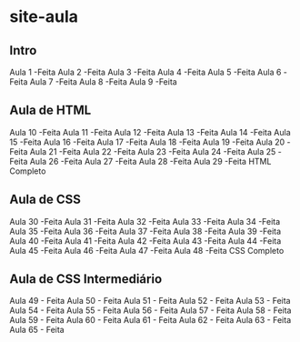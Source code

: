 # site-aula
<h2>Intro</h2>

Aula 1  -Feita
Aula 2  -Feita
Aula 3  -Feita
Aula 4  -Feita
Aula 5  -Feita
Aula 6  -Feita
Aula 7  -Feita
Aula 8  -Feita
Aula 9  -Feita

<h2>Aula de HTML</h2>

Aula 10 -Feita
Aula 11 -Feita
Aula 12 -Feita
Aula 13 -Feita
Aula 14 -Feita
Aula 15 -Feita
Aula 16 -Feita
Aula 17 -Feita
Aula 18 -Feita
Aula 19 -Feita
Aula 20 -Feita
Aula 21 -Feita
Aula 22 -Feita
Aula 23 -Feita
Aula 24 -Feita
Aula 25 -Feita
Aula 26 -Feita
Aula 27 -Feita
Aula 28 -Feita
Aula 29 -Feita
HTML Completo

<h2>Aula de CSS</h2>

Aula 30 -Feita
Aula 31 -Feita
Aula 32 -Feita
Aula 33 -Feita
Aula 34 -Feita
Aula 35 -Feita
Aula 36 -Feita
Aula 37 -Feita
Aula 38 -Feita
Aula 39 -Feita
Aula 40 -Feita
Aula 41 -Feita
Aula 42 -Feita
Aula 43 -Feita
Aula 44 -Feita
Aula 45 -Feita
Aula 46 -Feita
Aula 47 -Feita
Aula 48 -Feita
CSS Completo

<h2> Aula de CSS Intermediário</h2>

Aula 49 - Feita
Aula 50 - Feita
Aula 51 - Feita
Aula 52 - Feita
Aula 53 - Feita
Aula 54 - Feita
Aula 55 - Feita
Aula 56 - Feita
Aula 57 - Feita
Aula 58 - Feita
Aula 59 - Feita
Aula 60 - Feita
Aula 61 - Feita
Aula 62 - Feita
Aula 63 - Feita
Aula 65 - Feita
